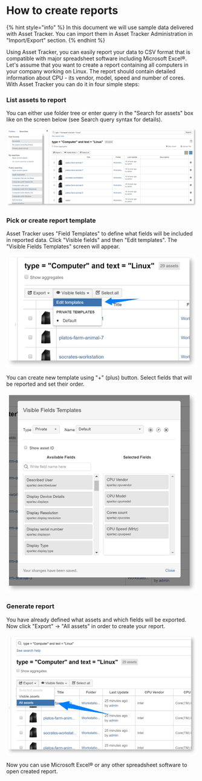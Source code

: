 # How to create reports

{% hint style="info" %}
In this document we will use sample data delivered with Asset Tracker. You can import them in Asset Tracker Administration in "Import/Export" section.
{% endhint %}

Using Asset Tracker, you can easily report your data to CSV format that is compatible with major spreadsheet software including Microsoft Excel®.  Let's assume that you want to create a report containing all computers in your company working on Linux. The report should contain detailed information about CPU - its vendor, model, speed and number of cores. With Asset Tracker you can do it in four simple steps:

### List assets to report

You can either use folder tree or enter query in the "Search for assets" box like on the screen below \(see Search query syntax for details\).

![](../.gitbook/assets/image%20%2833%29.png)

### Pick or create report template

Asset Tracker uses  "Field Templates" to define what fields will be included in reported data. Click "Visible fields" and then "Edit templates". The "Visible Fields Templates" screen will appear.

![](../.gitbook/assets/image%20%281%29.png)

You can create new template using "+" \(plus\) button. Select fields that will be reported and set their order.

![](../.gitbook/assets/image%20%2815%29.png)

### Generate report

You have already defined what assets and which fields will be exported. Now click "Export" → "All assets" in order to create your report. 

![](../.gitbook/assets/image%20%2814%29.png)

Now you can use Microsoft Excel® or any other spreadsheet software to open created report.

